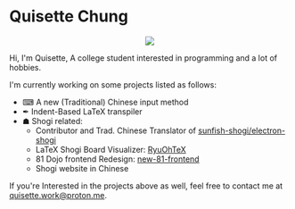 # Quisette Chung
<div align="center">
<img  src="https://github-readme-stats.vercel.app/api?username=Quisette&show_icons=true&theme=dark&count_private=true&rank_icon=github"> </img>
</div>



Hi, I'm Quisette, A college student interested in programming and a lot of hobbies.

I'm currently working on some projects listed as follows:
* ⌨ A new (Traditional) Chinese input method
* ✒ Indent-Based LaTeX transpiler
* ☗ Shogi related:
  * Contributor and Trad. Chinese Translator of [sunfish-shogi/electron-shogi](https://github.com/sunfish-shogi/electron-shogi)
  * LaTeX Shogi Board Visualizer: [RyuOhTeX](https://github.com/RyuOhTeX/RyuOhTeX)
  * 81 Dojo frontend Redesign: [new-81-frontend](https://github.com/Quisette/new-81-frontend)
  * Shogi website in Chinese  


If you're Interested in the projects above as well, feel free to contact me at [quisette.work@proton.me](mailto:quisette.work@proton.me).
